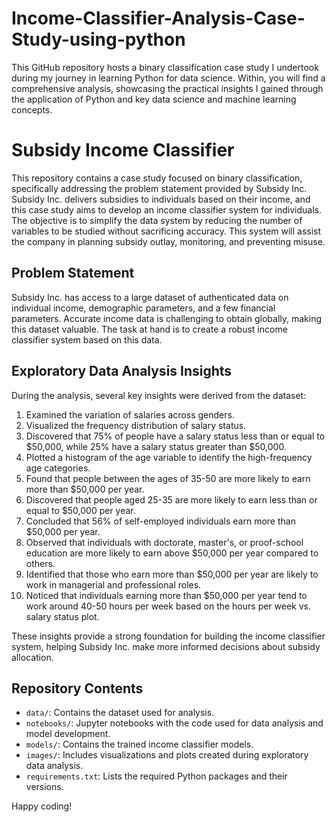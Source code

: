# Income-Classifier-Analysis-Case-Study-using-python
This GitHub repository hosts a binary classification case study I undertook during my journey in learning Python for data science. Within, you will find a comprehensive analysis, showcasing the practical insights I gained through the application of Python and key data science and machine learning concepts.
# Subsidy Income Classifier

This repository contains a case study focused on binary classification, specifically addressing the problem statement provided by Subsidy Inc. Subsidy Inc. delivers subsidies to individuals based on their income, and this case study aims to develop an income classifier system for individuals. The objective is to simplify the data system by reducing the number of variables to be studied without sacrificing accuracy. This system will assist the company in planning subsidy outlay, monitoring, and preventing misuse.

## Problem Statement

Subsidy Inc. has access to a large dataset of authenticated data on individual income, demographic parameters, and a few financial parameters. Accurate income data is challenging to obtain globally, making this dataset valuable. The task at hand is to create a robust income classifier system based on this data.

## Exploratory Data Analysis Insights

During the analysis, several key insights were derived from the dataset:

1. Examined the variation of salaries across genders.
2. Visualized the frequency distribution of salary status.
3. Discovered that 75% of people have a salary status less than or equal to $50,000, while 25% have a salary status greater than $50,000.
4. Plotted a histogram of the age variable to identify the high-frequency age categories.
5. Found that people between the ages of 35-50 are more likely to earn more than $50,000 per year.
6. Discovered that people aged 25-35 are more likely to earn less than or equal to $50,000 per year.
7. Concluded that 56% of self-employed individuals earn more than $50,000 per year.
8. Observed that individuals with doctorate, master's, or proof-school education are more likely to earn above $50,000 per year compared to others.
9. Identified that those who earn more than $50,000 per year are likely to work in managerial and professional roles.
10. Noticed that individuals earning more than $50,000 per year tend to work around 40-50 hours per week based on the hours per week vs. salary status plot.

These insights provide a strong foundation for building the income classifier system, helping Subsidy Inc. make more informed decisions about subsidy allocation.

## Repository Contents

- `data/`: Contains the dataset used for analysis.
- `notebooks/`: Jupyter notebooks with the code used for data analysis and model development.
- `models/`: Contains the trained income classifier models.
- `images/`: Includes visualizations and plots created during exploratory data analysis.
- `requirements.txt`: Lists the required Python packages and their versions.

Happy coding!
